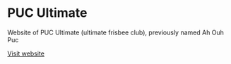 # PUC Ultimate

Website of PUC Ultimate (ultimate frisbee club), previously named Ah Ouh Puc

[Visit website](https://puc-ultimate.fr/fr.html)

<!--
## Development

You need a recent version of ruby and go installed.

```
git clone git@github.com:martoche/ahouhpuc.git
cd ahouhpuc
bundle install
cd _etc/
go build
cd ..
jekyll serve
```

And visit http://localhost:4000/fr.html to see your changes

## Deployment

1. Ask someone the required credentials (ssh access)
2. Make sure your local git points to the version you want to deploy
3. run `_etc/deploy.sh`

## Install a new server

See the install.sh script. Additionnal steps:

- Copy the /home/martin/ahouhpuc/production.env file on the new server (don’t
	ever commit this file in the git repository).
- Copy the /home/martin/ahouhpuc/autocert dir on the new server (don’t
	ever commit these files in the git repository).
-->

